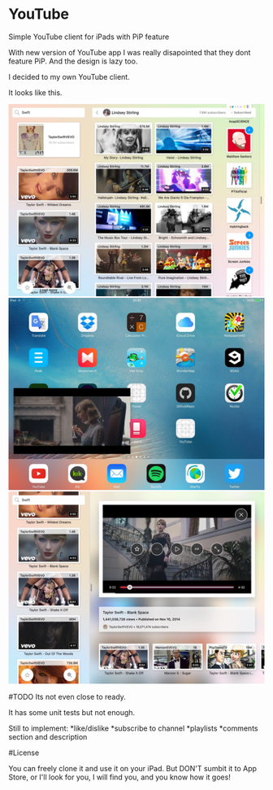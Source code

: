 # YouTube
Simple YouTube client for iPads with PiP feature

With new version of YouTube app I was really disapointed that they dont feature PiP. And the design is lazy too.

I decided to my own YouTube client.

It looks like this.

![alt tag](https://github.com/artursDerkintis/YouTube/blob/master/screenshoots/shoot1.jpg)
![alt tag](https://github.com/artursDerkintis/YouTube/blob/master/screenshoots/shoot2.jpg)
![alt tag](https://github.com/artursDerkintis/YouTube/blob/master/screenshoots/shoot3.jpg)

#TODO
Its not even close to ready.

It has some unit tests but not enough.

Still to implement:
      *like/dislike
      *subscribe to channel
      *playlists
      *comments section and description


#License

You can freely clone it and use it on your iPad.
But DON'T sumbit it to App Store, or I'll look for you, I will find you, and you know how it goes!

